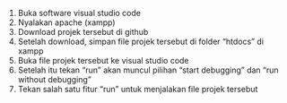 1. Buka software visual studio code
2. Nyalakan apache (xampp)
3. Download projek tersebut di github
4. Setelah download, simpan file projek tersebut di folder “htdocs” di xampp
5. Buka file projek tersebut ke visual studio code
6. Setelah itu tekan “run” akan muncul pilihan “start debugging” dan “run without debugging”
7. Tekan salah satu fitur “run” untuk menjalakan file projek tersebut
